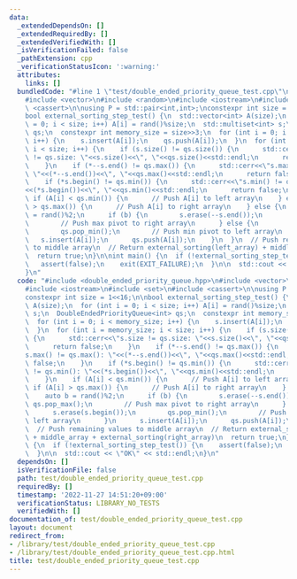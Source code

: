 ```yaml
---
data:
  _extendedDependsOn: []
  _extendedRequiredBy: []
  _extendedVerifiedWith: []
  _isVerificationFailed: false
  _pathExtension: cpp
  _verificationStatusIcon: ':warning:'
  attributes:
    links: []
  bundledCode: "#line 1 \"test/double_ended_priority_queue_test.cpp\"\n#include <double_ended_priority_queue.hpp>\n\
    #include <vector>\n#include <random>\n#include <iostream>\n#include <set>\n#include\
    \ <cassert>\n\nusing P = std::pair<int,int>;\nconstexpr int size = 1<<16;\n\n\
    bool external_sorting_step_test() {\n  std::vector<int> A(size);\n  for (int i\
    \ = 0; i < size; i++) A[i] = rand()%size;\n  std::multiset<int> s;\n  DoubleEndedPriorityQueue<int>\
    \ qs;\n  constexpr int memory_size = size>>3;\n  for (int i = 0; i < memory_size;\
    \ i++) {\n    s.insert(A[i]);\n    qs.push(A[i]);\n  }\n  for (int i = memory_size;\
    \ i < size; i++) {\n    if (s.size() != qs.size()) {\n      std::cerr<<\"s.size\
    \ != qs.size: \"<<s.size()<<\", \"<<qs.size()<<std::endl;\n      return false;\n\
    \    }\n    if (*--s.end() != qs.max()) {\n      std::cerr<<\"s.max() != qs.max():\
    \ \"<<(*--s.end())<<\", \"<<qs.max()<<std::endl;\n      return false;\n    }\n\
    \    if (*s.begin() != qs.min()) {\n      std::cerr<<\"s.min() != qs.min(): \"\
    <<(*s.begin())<<\", \"<<qs.min()<<std::endl;\n      return false;\n    }\n   \
    \ if (A[i] < qs.min()) {\n      // Push A[i] to left array\n    } else if (A[i]\
    \ > qs.max()) {\n      // Push A[i] to right array\n    } else {\n      auto b\
    \ = rand()%2;\n      if (b) {\n        s.erase(--s.end());\n        qs.pop_max();\n\
    \        // Push max pivot to right array\n      } else {\n        s.erase(s.begin());\n\
    \        qs.pop_min();\n        // Push min pivot to left array\n      }\n   \
    \   s.insert(A[i]);\n      qs.push(A[i]);\n    }\n  }\n  // Push remaining values\
    \ to middle array\n  // Return external_sorting(left_array) + middle_array + external_sorting(right_array)\n\
    \  return true;\n}\n\nint main() {\n  if (!external_sorting_step_test()) {\n \
    \   assert(false);\n    exit(EXIT_FAILURE);\n  }\n\n  std::cout << \"OK\" << std::endl;\n\
    }\n"
  code: "#include <double_ended_priority_queue.hpp>\n#include <vector>\n#include <random>\n\
    #include <iostream>\n#include <set>\n#include <cassert>\n\nusing P = std::pair<int,int>;\n\
    constexpr int size = 1<<16;\n\nbool external_sorting_step_test() {\n  std::vector<int>\
    \ A(size);\n  for (int i = 0; i < size; i++) A[i] = rand()%size;\n  std::multiset<int>\
    \ s;\n  DoubleEndedPriorityQueue<int> qs;\n  constexpr int memory_size = size>>3;\n\
    \  for (int i = 0; i < memory_size; i++) {\n    s.insert(A[i]);\n    qs.push(A[i]);\n\
    \  }\n  for (int i = memory_size; i < size; i++) {\n    if (s.size() != qs.size())\
    \ {\n      std::cerr<<\"s.size != qs.size: \"<<s.size()<<\", \"<<qs.size()<<std::endl;\n\
    \      return false;\n    }\n    if (*--s.end() != qs.max()) {\n      std::cerr<<\"\
    s.max() != qs.max(): \"<<(*--s.end())<<\", \"<<qs.max()<<std::endl;\n      return\
    \ false;\n    }\n    if (*s.begin() != qs.min()) {\n      std::cerr<<\"s.min()\
    \ != qs.min(): \"<<(*s.begin())<<\", \"<<qs.min()<<std::endl;\n      return false;\n\
    \    }\n    if (A[i] < qs.min()) {\n      // Push A[i] to left array\n    } else\
    \ if (A[i] > qs.max()) {\n      // Push A[i] to right array\n    } else {\n  \
    \    auto b = rand()%2;\n      if (b) {\n        s.erase(--s.end());\n       \
    \ qs.pop_max();\n        // Push max pivot to right array\n      } else {\n  \
    \      s.erase(s.begin());\n        qs.pop_min();\n        // Push min pivot to\
    \ left array\n      }\n      s.insert(A[i]);\n      qs.push(A[i]);\n    }\n  }\n\
    \  // Push remaining values to middle array\n  // Return external_sorting(left_array)\
    \ + middle_array + external_sorting(right_array)\n  return true;\n}\n\nint main()\
    \ {\n  if (!external_sorting_step_test()) {\n    assert(false);\n    exit(EXIT_FAILURE);\n\
    \  }\n\n  std::cout << \"OK\" << std::endl;\n}\n"
  dependsOn: []
  isVerificationFile: false
  path: test/double_ended_priority_queue_test.cpp
  requiredBy: []
  timestamp: '2022-11-27 14:51:20+09:00'
  verificationStatus: LIBRARY_NO_TESTS
  verifiedWith: []
documentation_of: test/double_ended_priority_queue_test.cpp
layout: document
redirect_from:
- /library/test/double_ended_priority_queue_test.cpp
- /library/test/double_ended_priority_queue_test.cpp.html
title: test/double_ended_priority_queue_test.cpp
---
```

